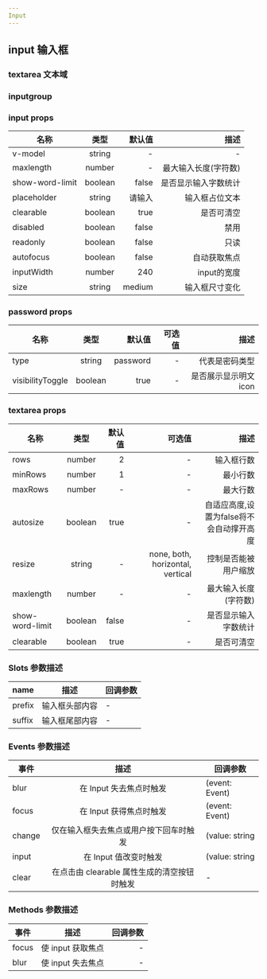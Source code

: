 ```yaml
---
Input
---
```


<script setup>
import { ref, reactive } from 'vue'
const form = reactive({
  name: 'web',
  age: 18
})
</script>
<style lang="scss" scoped>
.row {
  display: flex;
  justify-content: space-between;
  .tips {
    display: block;
  }
  .cl-input {
    margin-top: 12px;
  }
}
</style>

## input 输入框

<preview path="./demos/input/input-demo1.vue" title="基础用法" description="placeholder默认 '请输入'，默认可清空，只读模式，禁用模式"></preview>
<preview path="./demos/input/input-demo6.vue" title="phone格式" description="自动控制11位且只能输入数字"></preview>
<preview path="./demos/input/input-demo2.vue" title="限制字符长度" description="限制最大字符数&可选是否显示当前字符数"></preview>
<preview path="./demos/input/input-demo3.vue" title="聚焦失焦" description="可调用组件的focus和blur实现聚焦失焦"></preview>
<preview path="./demos/input/input-demo4.vue" title="前缀后缀用法" description="prefix、suffix 是将元素插入input-wrap内部，被插入的元素没有边框，适用轻量元素若要被插入元素有边框或者插入组合元素，请使用input-group"></preview>
<preview path="./demos/input/input-demo5.vue" title="密码输入框" description="不要密文显示直接用text，否则password"></preview>

### textarea 文本域

<preview path="./demos/input/textarea-demo1.vue" title="基础用法" description="textarea目前没有slot，即prefix、suffix"></preview>
<preview path="./demos/input/textarea-demo2.vue" title="行数设置" description="rows: 展示几行 默认二行，当与minRows, maxRows冲突时，rows具有较低的优先级 minRows: 最小可压缩的行数，默认一行, 会控制resize和autoSize交互 maxRows: 最大可扩展的行数，会控制resize和autoSize交互"></preview>
<preview path="./demos/input/textarea-demo3.vue" title="限制字数" description="可以限制输入的长度&控制字符数是否显示"></preview>

### inputgroup

<preview path="./demos/input/input-group-demo1.vue" title="基础用法" description="有slot，即prefix、suffix会有分隔符"></preview>

### input props

| 名称            |  类型   |   默认值 |                 描述 |
| --------------- | :-----: | -------: | -------------------: |
| v-model         | string  |        - |                    - |
| maxlength       | number  |        - | 最大输入长度(字符数) |
| show-word-limit | boolean |    false | 是否显示输入字数统计 |
| placeholder     | string  |   请输入 |       输入框占位文本 |
| clearable       | boolean |     true |           是否可清空 |
| disabled        | boolean |    false |                 禁用 |
| readonly        | boolean |    false |                 只读 |
| autofocus       | boolean |    false |         自动获取焦点 |
| inputWidth      | number  |      240 |          input的宽度 |
| size            | string  | medium |       输入框尺寸变化 |

### password props

| 名称             |  类型   |   默认值 | 可选值 |                 描述 |
| ---------------- | :-----: | -------: | -----: | -------------------: |
| type             | string  | password |      - |       代表是密码类型 |
| visibilityToggle | boolean |     true |      - | 是否展示显示明文icon |

### textarea props

| 名称            |  类型   | 默认值 |                           可选值 |                                     描述 |
| --------------- | :-----: | -----: | -------------------------------: | ---------------------------------------: |
| rows            | number  |      2 |                                - |                               输入框行数 |
| minRows         | number  |      1 |                                - |                                 最小行数 |
| maxRows         | number  |      - |                                - |                                 最大行数 |
| autosize        | boolean |   true |                                - | 自适应高度,设置为false将不会自动撑开高度 |
| resize          | string  |      - | none, both, horizontal, vertical |                     控制是否能被用户缩放 |
| maxlength       | number  |      - |                                - |                     最大输入长度(字符数) |
| show-word-limit | boolean |  false |                                - |                     是否显示输入字数统计 |
| clearable       | boolean |   true |                                - |                               是否可清空 |

### Slots 参数描述

| name   |      描述      | 回调参数 |
| ------ | :------------: | -------- |
| prefix | 输入框头部内容 | -        |
| suffix | 输入框尾部内容 | -        |

### Events 参数描述

| 事件   |                    描述                     | 回调参数       |
| ------ | :-----------------------------------------: | -------------- |
| blur   |           在 Input 失去焦点时触发           | (event: Event) |
| focus  |           在 Input 获得焦点时触发           | (event: Event) |
| change |   仅在输入框失去焦点或用户按下回车时触发    | (value: string | number) |
| input  |            在 Input 值改变时触发            | (value: string | number) |
| clear  | 在点击由 clearable 属性生成的清空按钮时触发 | -              |

### Methods 参数描述

| 事件  |       描述        | 回调参数 |
| ----- | :---------------: | -------: |
| focus | 使 input 获取焦点 |        - |
| blur  | 使 input 失去焦点 |        - |
